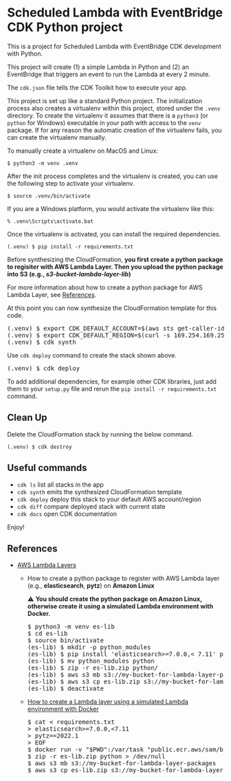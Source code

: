 # Scheduled Lambda with EventBridge CDK Python project

This is a project for Scheduled Lambda with EventBridge CDK development with Python.

This project will create (1) a simple Lambda in Python and (2) an EventBridge that triggers an event to run the Lambda at every 2 minute.

The `cdk.json` file tells the CDK Toolkit how to execute your app.

This project is set up like a standard Python project. The initialization
process also creates a virtualenv within this project, stored under the `.venv`
directory. To create the virtualenv it assumes that there is a `python3`
(or `python` for Windows) executable in your path with access to the `venv`
package. If for any reason the automatic creation of the virtualenv fails,
you can create the virtualenv manually.

To manually create a virtualenv on MacOS and Linux:

```
$ python3 -m venv .venv
```

After the init process completes and the virtualenv is created, you can use the following
step to activate your virtualenv.

```
$ source .venv/bin/activate
```

If you are a Windows platform, you would activate the virtualenv like this:

```
% .venv\Scripts\activate.bat
```

Once the virtualenv is activated, you can install the required dependencies.

```
(.venv) $ pip install -r requirements.txt
```

Before synthesizing the CloudFormation, **you first create a python package to regisiter with AWS Lambda Layer.
Then you upload the python package into S3 (e.g., <i>s3-bucket-lambda-layer-lib</i>)**

For more information about how to create a python package for AWS Lambda Layer, see [References](#references).

At this point you can now synthesize the CloudFormation template for this code.

<pre>
(.venv) $ export CDK_DEFAULT_ACCOUNT=$(aws sts get-caller-identity --query Account --output text)
(.venv) $ export CDK_DEFAULT_REGION=$(curl -s 169.254.169.254/latest/dynamic/instance-identity/document | jq -r .region)
(.venv) $ cdk synth
</pre>

Use `cdk deploy` command to create the stack shown above.

<pre>
(.venv) $ cdk deploy
</pre>

To add additional dependencies, for example other CDK libraries, just add
them to your `setup.py` file and rerun the `pip install -r requirements.txt`
command.

## Clean Up

Delete the CloudFormation stack by running the below command.

```
(.venv) $ cdk destroy
```

## Useful commands

- `cdk ls` list all stacks in the app
- `cdk synth` emits the synthesized CloudFormation template
- `cdk deploy` deploy this stack to your default AWS account/region
- `cdk diff` compare deployed stack with current state
- `cdk docs` open CDK documentation

Enjoy!

## References

- [AWS Lambda Layers](https://docs.aws.amazon.com/lambda/latest/dg/configuration-layers.html#configuration-layers-path)

  - How to create a python package to register with AWS Lambda layer (e.g., **elasticsearch**, **pytz**) on **Amazon Linux**

    :warning: **You should create the python package on Amazon Linux, otherwise create it using a simulated Lambda environment with Docker.**
    <pre>
    $ python3 -m venv es-lib
    $ cd es-lib
    $ source bin/activate
    (es-lib) $ mkdir -p python_modules
    (es-lib) $ pip install 'elasticsearch>=7.0.0,< 7.11' pytz==2022.1 -t python_modules
    (es-lib) $ mv python_modules python
    (es-lib) $ zip -r es-lib.zip python/
    (es-lib) $ aws s3 mb s3://my-bucket-for-lambda-layer-packages
    (es-lib) $ aws s3 cp es-lib.zip s3://my-bucket-for-lambda-layer-packages/var/
    (es-lib) $ deactivate
    </pre>

  - [How to create a Lambda layer using a simulated Lambda environment with Docker](https://aws.amazon.com/premiumsupport/knowledge-center/lambda-layer-simulated-docker/)
    <pre>
    $ cat <<EOF > requirements.txt
    > elasticsearch>=7.0.0,<7.11
    > pytz==2022.1
    > EOF
    $ docker run -v "$PWD":/var/task "public.ecr.aws/sam/build-python3.7" /bin/sh -c "pip install -r requirements.txt -t python/lib/python3.7/site-packages/; exit"
    $ zip -r es-lib.zip python > /dev/null
    $ aws s3 mb s3://my-bucket-for-lambda-layer-packages
    $ aws s3 cp es-lib.zip s3://my-bucket-for-lambda-layer-packages/var/
    </pre>
